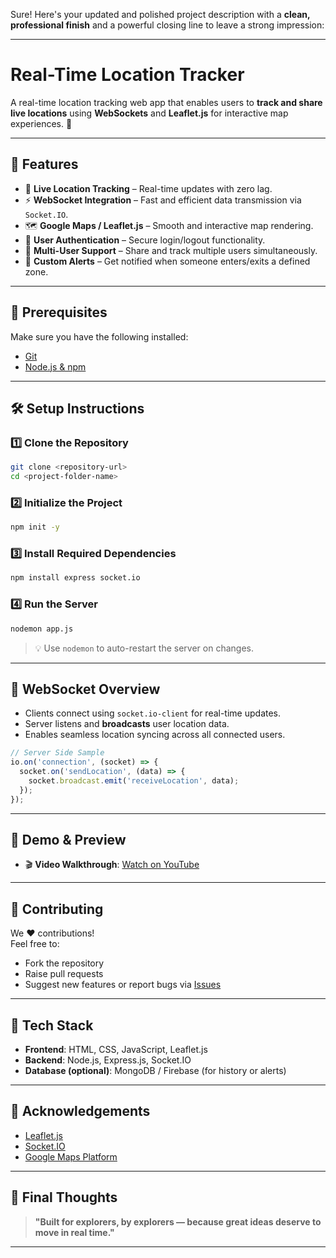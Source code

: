 Sure! Here's your updated and polished project description with a **clean, professional finish** and a powerful closing line to leave a strong impression:

---

#  Real-Time Location Tracker  
A real-time location tracking web app that enables users to **track and share live locations** using **WebSockets** and **Leaflet.js** for interactive map experiences. 🚀

---

## 🌟 Features

- 📡 **Live Location Tracking** – Real-time updates with zero lag.  
- ⚡ **WebSocket Integration** – Fast and efficient data transmission via `Socket.IO`.  
- 🗺️ **Google Maps / Leaflet.js** – Smooth and interactive map rendering.  
- 🔐 **User Authentication** – Secure login/logout functionality.  
- 👥 **Multi-User Support** – Share and track multiple users simultaneously.  
- 🚨 **Custom Alerts** – Get notified when someone enters/exits a defined zone.

---

## 🔧 Prerequisites

Make sure you have the following installed:

- [Git](https://git-scm.com/)  
- [Node.js & npm](https://nodejs.org/)

---

## 🛠️ Setup Instructions

### 1️⃣ Clone the Repository
```bash
git clone <repository-url>
cd <project-folder-name>
```

### 2️⃣ Initialize the Project
```bash
npm init -y
```

### 3️⃣ Install Required Dependencies
```bash
npm install express socket.io
```

### 4️⃣ Run the Server
```bash
nodemon app.js
```
> 💡 Use `nodemon` to auto-restart the server on changes.

---

## 🔌 WebSocket Overview

- Clients connect using `socket.io-client` for real-time updates.  
- Server listens and **broadcasts** user location data.  
- Enables seamless location syncing across all connected users.

```js
// Server Side Sample
io.on('connection', (socket) => {
  socket.on('sendLocation', (data) => {
    socket.broadcast.emit('receiveLocation', data);
  });
});
```

---

## 🎥 Demo & Preview



- 🎬 **Video Walkthrough**: [Watch on YouTube](https://youtu.be/D4_LMv_6oIM)

---

## 🤝 Contributing

We ❤️ contributions!  
Feel free to:
- Fork the repository
- Raise pull requests
- Suggest new features or report bugs via [Issues](https://github.com/your-repo/issues)

---

## 📌 Tech Stack

- **Frontend**: HTML, CSS, JavaScript, Leaflet.js  
- **Backend**: Node.js, Express.js, Socket.IO  
- **Database (optional)**: MongoDB / Firebase (for history or alerts)

---

## 🙌 Acknowledgements

- [Leaflet.js](https://leafletjs.com/)  
- [Socket.IO](https://socket.io/)  
- [Google Maps Platform](https://developers.google.com/maps)

---

## 🚀 Final Thoughts

> **"Built for explorers, by explorers — because great ideas deserve to move in real time."**

---

